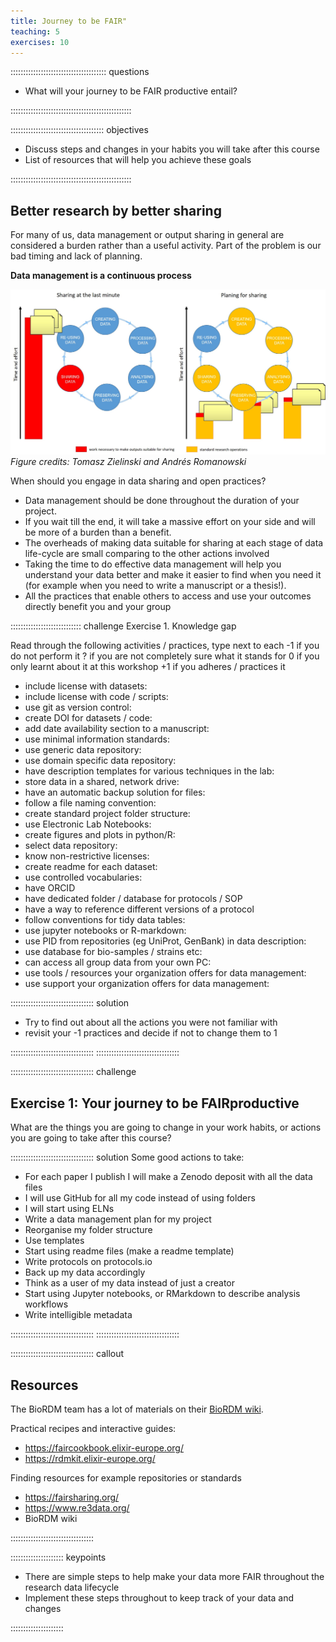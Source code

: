 ```yaml
---
title: Journey to be FAIR"
teaching: 5
exercises: 10
---
```


:::::::::::::::::::::::::::::::::::::: questions 

- What will your journey to be FAIR productive entail?

::::::::::::::::::::::::::::::::::::::::::::::::


::::::::::::::::::::::::::::::::::::: objectives

- Discuss steps and changes in your habits you will take after this course
- List of resources that will help you achieve these goals

::::::::::::::::::::::::::::::::::::::::::::::::



## Better research by better sharing

For many of us, data management or output sharing in general
are considered a burden rather than a useful activity. Part of the problem
is our bad timing and lack of planning.

**Data management is a continuous process**

![Figure 5.2. Sharing as part of the workflow](./fig/01-sharing_as_part_of_workflow.jpg)
*Figure credits: Tomasz Zielinski and Andrés Romanowski*

When should you engage in data sharing and open practices?

* Data management should be done throughout the duration of your project.
* If you wait till the end, it will take a massive effort on your side and will be more of a burden than a benefit.
* The overheads of making data suitable for sharing at each stage of data life-cycle are small comparing to the other actions involved
* Taking the time to do effective data management will help you understand your data better and make it easier to find when you need it (for example when you need to write a manuscript or a thesis!).
* All the practices that enable others to access and use your outcomes directly
benefit you and your group



:::::::::::::::::::::::::::: challenge
Exercise 1. Knowledge gap

Read through the following activities / practices, type next to each
-1 if you do not perform it
? if you are not completely sure what it stands for
0 if you only learnt about it at this workshop
+1 if you adheres / practices it
 
* include license with datasets:
* include license with code / scripts:
* use git as version control:
* create DOI for datasets / code:
* add date availability section to a manuscript:
* use minimal information standards:
* use generic data repository:
* use domain specific data repository:
* have description templates for various techniques in the lab:
* store data in a shared, network drive:
* have an automatic backup solution for files:
* follow a file naming convention:
* create standard project folder structure:
* use Electronic Lab Notebooks:
* create figures and plots in python/R:
* select data repository:
* know non-restrictive licenses:
* create readme for each dataset:
* use controlled vocabularies:
* have ORCID
* have dedicated folder / database for protocols / SOP
* have a way to reference different versions of a protocol
* follow conventions for tidy data tables:
* use jupyter notebooks or R-markdown:
* use PID from repositories (eg UniProt, GenBank) in data description:
* use database for bio-samples / strains etc:
* can access all group data from your own PC:
* use tools / resources your organization offers for data management:
* use support your organization offers for data management:

::::::::::::::::::::::::::::::::: solution

* Try to find out about all the actions you were not familiar with
* revisit your -1 practices and decide if not to change them to 1

:::::::::::::::::::::::::::::::::
:::::::::::::::::::::::::::::::::


::::::::::::::::::::::::::::::::: challenge
## Exercise 1: Your journey to be FAIRproductive

What are the things you are going to change in your work habits, or actions you are going to take after this course?

::::::::::::::::::::::::::::::::: solution
Some good actions to take:

*  For each paper I publish I will make a Zenodo deposit with all the data files
*  I will use GitHub for all my code instead of using folders
*  I will start using ELNs
*  Write a data management plan for my project
*  Reorganise my folder structure
*  Use templates
*  Start using readme files (make a readme template)
*  Write protocols on protocols.io
*  Back up my data accordingly
*  Think as a user of my data instead of just a creator
*  Start using Jupyter notebooks, or RMarkdown to describe analysis workflows
*  Write intelligible metadata 

:::::::::::::::::::::::::::::::::
:::::::::::::::::::::::::::::::::


::::::::::::::::::::::::::::::::: callout

## Resources

 
The BioRDM team has a lot of materials on their [BioRDM wiki](https://www.wiki.ed.ac.uk/display/RDMS/).
 
Practical recipes and interactive guides:

* https://faircookbook.elixir-europe.org/
* https://rdmkit.elixir-europe.org/

Finding resources for example repositories or standards

* https://fairsharing.org/
* https://www.re3data.org/
* BioRDM wiki


:::::::::::::::::::::::::::::::::


::::::::::::::::::::: keypoints

- There are simple steps to help make your data more FAIR throughout the research data lifecycle
- Implement these steps throughout to keep track of your data and changes

::::::::::::::::::::: 
